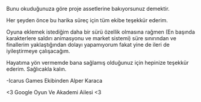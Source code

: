 Bunu okuduğunuza göre proje assetlerine bakıyorsunuz demektir.

Her şeyden önce bu harika süreç için tüm ekibe teşekkür ederim.

Oyuna eklemek istediğim daha bir sürü özellik olmasına rağmen  (En başında karakterlere saldırı animasyonu ve market sistemi) süre sınırından ve finallerim yaklaştığından dolayı yapamıyorum fakat yine de ileri de iyileştirmeye çalışacağım.

Hayatıma yön vermemde bana sağlamış olduğunuz için hepinize teşekkür ederim. Sağlıcakla kalın.

-Icarus Games Ekibinden Alper Karaca


<3 Google Oyun Ve Akademi Ailesi <3